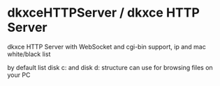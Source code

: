 # dkxceHTTPServer / dkxce HTTP Server

dkxce HTTP Server with WebSocket and cgi-bin support,
ip and mac white/black list

by default list disk c: and disk d: structure
can use for browsing files on your PC

